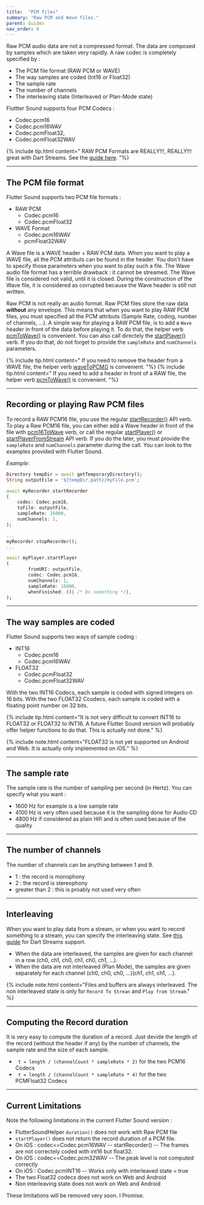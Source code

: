 ```yaml
---
title:  "PCM files"
summary: "Raw PCM and Wave files."
parent: Guides
nav_order: 9
---
```


Raw PCM audio data are not a compressed format. The data are composed by samples which are taken very rapidly.
A raw codec is completely specified by :
- The PCM file format (RAW PCM or WAVE)
- The way samples are coded (Int16 or Float32)
- The sample rate
- The number of channels
- The interleaving state (Interleaved or Plan-Mode state)

Fluttter Sound supports four PCM Codecs :
- Codec.pcm16
- Codec.pcm16WAV
- Codec.pcmFloat32,
- Codec.pcmFloat32WAV

{% include tip.html content="
RAW PCM Formats are REALLY!!!, REALLY!!! great with Dart Streams. See the [guide here](/tau/guides/guides_live_streams.html).
"%}

---------------------

## The PCM file format

Flutter Sound supports two PCM file formats :
- RAW PCM
   - Codec.pcm16
   - Codec.pcmFloat32
- WAVE Format
   - Codec.pcm16WAV
   - pcmFloat32WAV

A Wave file is a WAVE header + RAW PCM data. When you want to play a WAVE file, all the PCM attributs can be found in the header. You don't have to specify those parameters when you want to play such a file. The Wave audio file format has a terrible drawback : it cannot be streamed. The Wave file is considered not valid, until it is closed. During the construction of the Wave file, it is considered as corrupted because the Wave header is still not written.

Raw PCM is not really an audio format. Raw PCM files store the raw data **without** any envelope. This means that when you want to play RAW PCM files, you must specified all the PCM attributs (Sample Rate, coding, number of channels, ...).
A simple way for playing a RAW PCM file, is to add a `Wave` header in front of the data before playing it. To do that, the helper verb [pcmToWave()](/api/helper/FlutterSoundHelper/pcmToWave.html) is convenient. You can also call directely the [startPlayer()](/api/player/FlutterSoundPlayer/startPlayer.html) verb. If you do that, do not forget to provide the `sampleRate` and `numChannels` parameters.

{% include tip.html content="
If you need to remove the header from a WAVE file, the helper verb [waveToPCM()](/api/helper/FlutterSoundHelper/waveToPCM.html) is convenient.
"%}
{% include tip.html content="
If you need to add a header in front of a RAW file, the helper verb [pcmToWave()](/api/helper/FlutterSoundHelper/pcmToWave.html) is convenient.
"%}

----------------------------

## Recording or playing Raw PCM files

To record a RAW PCM16 file, you use the regular [startRecorder()](/api/recorder/FlutterSoundRecorder/startRecorder.html) API verb. To play a Raw PCM16 file, you can either add a Wave header in front of the file with [pcm16ToWave](/api/helper/FlutterSoundHelper/pcmToWave.html) verb, or call the regular [startPlayer()](/api/player/FlutterSoundPlayer/startPlayer.html) or [startPlayerFromStream](/api/player/FlutterSoundPlayer/startPlayerFromStream.html) API verb. If you do the later, you must provide the `sampleRate` and `numChannels` parameter during the call. You can look to the examples provided with Flutter Sound.

_Example_:

```dart
Directory tempDir = await getTemporaryDirectory();
String outputFile = '${tempDir.path}/myFile.pcm';

await myRecorder.startRecorder
(
    codec: Codec.pcm16,
    toFile: outputFile,
    sampleRate: 16000,
    numChannels: 1,
);

...
myRecorder.stopRecorder();
...

await myPlayer.startPlayer
(
        fromURI: outputFile,
        codec: Codec.pcm16,
        numChannels: 1,
        sampleRate: 16000,
        whenFinished: (){ /* Do something */},
);
```

---------------------------------------

## The way samples are coded

Flutter Sound supports two ways of sample coding :
- INT16
   - Codec.pcm16
   - Codec.pcm16WAV
- FLOAT32
   - Codec.pcmFloat32
   - Codec.pcmFloat32WAV

With the two INT16 Codecs, each sample is coded with signed integers on 16 bits. With the two FLOAT32 Ccodecs, each sample is coded with a floating point number on 32 bits.

{% include tip.html content="It is not very difficult to convert INT16 to FLOAT32 or FLOAT32 to INT16. A future Flutter Sound version will probably offer helper functions to do that. This is actually not done." %}

{% include note.html content="FLOAT32 is not yet supported on Android and Web. It is actually only implemented on iOS." %}

-----------------------------------

## The sample rate

The sample rate is the number of sampling per second (in Hertz). You can specify what you want : 
- 1600 Hz for example is a low sample rate
- 4100 Hz is very often used because it is the sampling done for Audio CD
- 4800 Hz if considered as plain Hifi and is often used because of the quality

----------------------------------

## The number of channels

The number of channels can be anything between 1 and 9.
- 1 : the record is monophony
- 2 : the record is stereophony
- greater than 2 : this is proably not used very often

---------------------------------

## Interleaving

When you want to play data from a stream, or when you want to record something to a stream, you can specify the interleaving state. See [this guide](fs-guides_live_streams.html) for Dart Streams support.
- When the data are interleaved, the samples are given for each channel in a row (ch0, ch1, ch0, ch1, ch0, ch1, ...).
- When the data are not interleaved (Plan Mode), the samples are given separately for each channel (ch0, ch0, ch0, ...)(ch1, ch1, ch1, ...).

{% include note.html content="Files and buffers are always interleaved. The non interleaved state is only for `Record To Strean` and `Play from Stream`." %}

--------------------------------

## Computing the Record duration

It is very easy to compute the duration of a record. Just devide the length of the record (without the header if any) by the number of channels, the sample rate and the size of each sample.
- ``` t = length / (channelCount * sampleRate * 2)``` for the two PCM16 Codecs
- ``` t = length / (channelCount * sampleRate * 4)``` for the two PCMFloat32 Codecs

------------------------------

## Current Limitations
Note the following limitations in the current Flutter Sound version :

- FlutterSoundHelper `duration()` does not work with Raw PCM file
- `startPlayer()` does not return the record duration of a PCM file.
- On iOS : codec==Codec.pcm16WAV  --  startRecorder()  --  The frames are not correctely coded with int16 but float32.
- On iOS : codec==Codec.pcm32WAV  --  The peak level is not computed correctly
- On iOS : Codec.pcmINT16 -- Works only with interleaved state = true
- The two Float32 codecs does not work on Web and Android
- Non interleaving state does not work on Web and Android

These limitations will be removed very soon. I Promise.
